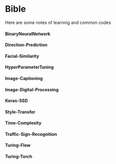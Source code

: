 # Bible
Here are some notes of learning and common codes

#### BinaryNeuralNetwork

#### Direction-Prediction

#### Facial-Similarity

#### HyperParameterTuning

#### Image-Captioning

#### Image-Digital-Processing

#### Keras-SSD

#### Style-Transfer

#### Time-Complexity

#### Traffic-Sign-Recognition

#### Turing-Flow

#### Turing-Torch